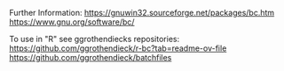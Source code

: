 Further Information:
https://gnuwin32.sourceforge.net/packages/bc.htm https://www.gnu.org/software/bc/

To use in "R" see ggrothendiecks repositories:
https://github.com/ggrothendieck/r-bc?tab=readme-ov-file
https://github.com/ggrothendieck/batchfiles
